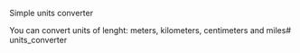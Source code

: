 Simple units converter

You can convert units of lenght: meters, kilometers, centimeters and miles#   u n i t s _ c o n v e r t e r  
 